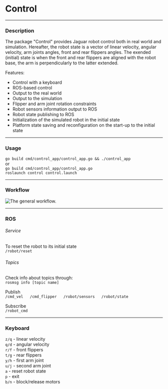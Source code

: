 # Control
***
### Description  
The package "Control" provides Jaguar robot control both in real world and simulation.
Hereafter, the robot state is a vector of linear velocity, angular velocity, arm joints angles, front and rear flippers angles.
The exended (initial) state is when the front and rear flippers are aligned with the robot base, the arm is perpendicularly to the latter extended.

Features:
+ Control with a keyboard
+ ROS-based control
+ Output to the real world
+ Output to the simulation
+ Flipper and arm joint rotation constraints
+ Robot sensors information output to ROS
+ Robot state publishing to ROS
+ Initialization of the simulated robot in the initial state
+ Platform state saving and reconfiguration on the start-up to the initial state
***
### Usage
`go build cmd/control_app/control_app.go && ./control_app`  
 or  
`go build cmd/control_app/control_app.go`  
`roslaunch control control.launch`
***
### Workflow
![The general workflow.](https://github.com/gwaxG/robot_ws/tree/main/control/assets/workflow.png)
***
### ROS  
###### Service  
  To reset the robot to its initial state  
  `/robot/reset`  

###### Topics  
Check info about topics through:  
`rosmsg info [topic name]`  

Publish  
    `/cmd_vel  
    /cmd_flipper  
    /robot/sensors  
    /robot/state`  

Subscribe  
    `/robot_cmd`  
***  
### Keyboard  
`z/q` - linear velocity  
`q/d` - angular velocity  
`r/f` - front flippers  
`t/g` - rear flippers  
`y/h` - first arm joint  
`u/j` - second arm joint  
`a` - reset robot state  
`p` - exit  
`b/n` - block/release motors  

